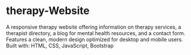 # therapy-Website
A responsive therapy website offering information on therapy services, a therapist directory, a blog for mental health resources, and a contact form. Features a clean, modern design optimized for desktop and mobile users.  Built with: HTML, CSS, JavaScript, Bootstrap
